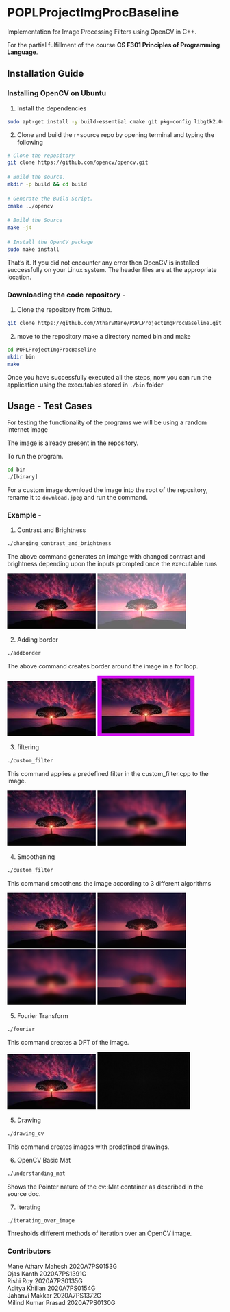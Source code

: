 # POPLProjectImgProcBaseline

Implementation for Image Processing Filters using OpenCV in C++.

For the partial fulfillment of the course **CS F301 Principles of Programming Language**.

## Installation Guide

### Installing OpenCV on Ubuntu

1. Install the dependencies

```bash
sudo apt-get install -y build-essential cmake git pkg-config libgtk2.0-dev
```

2. Clone and build the r=source repo by opening terminal and typing the following

```bash
# Clone the repository
git clone https://github.com/opencv/opencv.git

# Build the source.
mkdir -p build && cd build

# Generate the Build Script.
cmake ../opencv

# Build the Source
make -j4

# Install the OpenCV package
sudo make install
```

That’s it. If you did not encounter any error then OpenCV is installed successfully on your Linux system. The header files are at the appropriate location.

### Downloading the code repository -

1. Clone the repository from Github.
```bash
git clone https://github.com/AtharvMane/POPLProjectImgProcBaseline.git
```

2. move to the repository make a directory named bin and make
```bash
cd POPLProjectImgProcBaseline
mkdir bin
make
```


Once you have successfully executed all the steps, now you can run the application using the executables stored in ```./bin``` folder

## Usage - Test Cases

For testing the functionality of the programs we will be using a random internet image

The image is already present in the repository.

To run the program.
```bash
cd bin
./[binary]
```
For a custom image download the image into the root of the repository, rename it to ```download.jpeg``` and run the command.  
### Example -

1. Contrast and Brightness
```bash
./changing_contrast_and_brightness
```
The above command generates an imahge with changed contrast and brightness depending upon the inputs prompted once the executable runs

![Original Image](download.jpeg)
![Changed brightness](./results/contrast_and_brightness/contrast_and_brightness.jpg)

2. Adding border
```bash
./addborder
```
The above command creates border around the image in a for loop.

![Original Image](download.jpeg)
![border](./results//addingBorder/borders.jpg)

3. filtering
```bash
./custom_filter
```
This command applies a predefined filter in the custom_filter.cpp to the image.

![Original Image](download.jpeg)
![filtered](./results/filtering/custom_filter.jpg)

4. Smoothening
```bash
./custom_filter
```
This command smoothens the image according to 3 different algorithms

![Original Image](download.jpeg)
![bilateralfiltered](./results/smoothning/bilateral_blur.jpg)
![gaussianfiltered](./results/smoothning/gaussian_blur.jpg)
![medianfiltered](./results/smoothning/median_blur.jpg)


5. Fourier Transform
```bash
./fourier
```
This command creates a DFT of the image.

![Original Image](download.jpeg)
![filtered](./results/fourier/fourier.jpg)

5. Drawing
```bash
./drawing_cv
```
This command creates images with predefined drawings.


6. OpenCV Basic Mat
```bash
./understanding_mat
```
Shows the Pointer nature of the cv::Mat container as described in the source doc.

7. Iterating
```bash
./iterating_over_image
```
Thresholds different methods of iteration over an OpenCV image.

### Contributors
Mane Atharv Mahesh 2020A7PS0153G<br>
Ojas Kanth 2020A7PS1391G<br>
Rishi Roy 2020A7PS0135G<br>
Aditya Khillan 2020A7PS0154G<br>
Jahanvi Makkar 2020A7PS1372G<br>
Milind Kumar Prasad 2020A7PS0130G<br>
